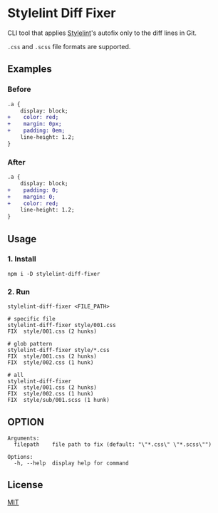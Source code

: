# Stylelint Diff Fixer

CLI tool that applies [Stylelint](https://github.com/stylelint/stylelint)'s autofix only to the diff lines in Git.

`.css` and `.scss` file formats are supported.

## Examples

### Before

```diff
.a {
    display: block;
+    color: red;
+    margin: 0px;
+    padding: 0em;
    line-height: 1.2;
}
```

### After

```diff
.a {
    display: block;
+    padding: 0;
+    margin: 0;
+    color: red;
    line-height: 1.2;
}
```

## Usage

### 1. Install

```shell
npm i -D stylelint-diff-fixer
```

### 2. Run

```shell
stylelint-diff-fixer <FILE_PATH>
```

```shell
# specific file
stylelint-diff-fixer style/001.css
FIX  style/001.css (2 hunks)

# glob pattern
stylelint-diff-fixer style/*.css
FIX  style/001.css (2 hunks)
FIX  style/002.css (1 hunk)

# all
stylelint-diff-fixer
FIX  style/001.css (2 hunks)
FIX  style/002.css (1 hunk)
FIX  style/sub/001.scss (1 hunk)
```

## OPTION

```
Arguments:
  filepath    file path to fix (default: "\"*.css\" \"*.scss\"")

Options:
  -h, --help  display help for command
```

## License

[MIT](https://raw.githubusercontent.com/stylelint/stylelint/main/LICENSE)
